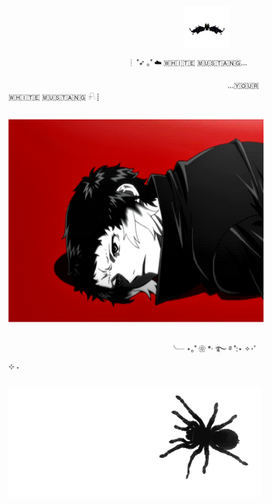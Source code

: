 ㅤㅤㅤㅤㅤㅤㅤㅤㅤㅤㅤㅤㅤㅤㅤㅤㅤㅤㅤㅤ         ㅤ          ㅤㅤㅤㅤㅤ <img src="https://github.com/dersuccu/dersuccu/blob/main/7b4ee972271b4e11ffaefa53fb313c5b.gif?raw=true" width="90" height="82" center>

 ㅤ ㅤ  ㅤ ㅤ ㅤ ㅤ ㅤ ㅤ ㅤ ㅤ ㅤ ㅤ ㅤ ㅤ ┊ ˚➶ ｡˚ ☁️ 🇼‌🇭‌🇮‌🇹‌🇪‌ 🇲‌🇺‌🇸‌🇹‌🇦‌🇳‌🇬‌... ㅤ ㅤ ㅤ  
   ㅤ ㅤ ㅤ ㅤ ㅤ ㅤ                       ㅤ ㅤ  ㅤ ㅤ  ㅤ ㅤ  ㅤ ㅤ                         ㅤ ㅤ ㅤ ㅤ  ㅤ ㅤ ㅤ ㅤㅤ ㅤ ㅤ ㅤ   ...🇾‌🇴‌🇺‌🇷‌ 🇼‌🇭‌🇮‌🇹‌🇪‌ 🇲‌🇺‌🇸‌🇹‌🇦‌🇳‌🇬‌ 𓍯┊ㅤ ㅤ  ㅤ ㅤ  ㅤ ㅤ 

ㅤㅤㅤㅤㅤ <img src="https://github.com/dersuccu/dersuccu/blob/main/e3edf2b46d4d65e25dc81865b9ad332e.gif?raw=true" height="400" center>     ㅤ        

ㅤㅤㅤㅤ ㅤㅤㅤ ㅤㅤㅤ ㅤㅤㅤ ㅤㅤㅤ ㅤㅤㅤ ㅤㅤㅤㅤ╰┈ ⋆｡˚ ❀ *· ࿐ ࿔ ˚:⋆ ✧･ﾟ ⊹ ˖ㅤㅤㅤㅤㅤㅤㅤㅤㅤㅤㅤㅤㅤㅤㅤㅤ         ㅤ          ㅤㅤㅤ        ㅤ          ㅤㅤㅤㅤㅤ        ㅤ          ㅤㅤㅤㅤㅤㅤㅤ

ㅤㅤㅤㅤㅤㅤㅤㅤㅤㅤㅤㅤㅤㅤㅤㅤ<img src="https://github.com/dersuccu/dersuccu/blob/main/14d4ed6f59f189ad7b327828ed1ee15b.gif?raw=true" center>
